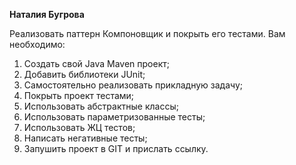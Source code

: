 **Наталия Бугрова**

Реализовать паттерн Компоновщик и покрыть его тестами.
Вам необходимо:
1. Создать свой Java Maven проект;
2. Добавить библиотеки JUnit;
3. Самостоятельно реализовать прикладную задачу;
4. Покрыть проект тестами;
5. Использовать абстрактные классы;
6. Использовать параметризованные тесты;
7. Использовать ЖЦ тестов;
8. Написать негативные тесты;
9. Запушить проект в GIT и прислать ссылку.

